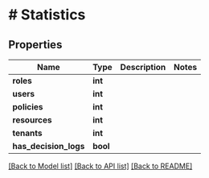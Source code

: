 # # Statistics

## Properties

Name | Type | Description | Notes
------------ | ------------- | ------------- | -------------
**roles** | **int** |  |
**users** | **int** |  |
**policies** | **int** |  |
**resources** | **int** |  |
**tenants** | **int** |  |
**has_decision_logs** | **bool** |  |

[[Back to Model list]](../../README.md#models) [[Back to API list]](../../README.md#endpoints) [[Back to README]](../../README.md)
